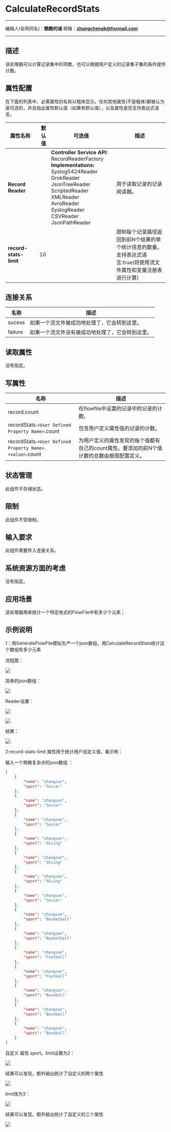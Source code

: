 # CalculateRecordStats
***
编辑人(全网同名)：__**酷酷的诚**__  邮箱：**zhangchengk@foxmail.com** 
***

## 描述 

该处理器可以计算记录集中的项数，也可以根据用户定义的记录集子集的条件提供计数。

## 属性配置

在下面的列表中，必需属性的名称以粗体显示。任何其他属性(不是粗体)都被认为是可选的，并且指出属性默认值（如果有默认值），以及属性是否支持表达式语言。

属性名称                   | 默认值 | 可选值                                                                                                                                                                                                             | 描述                                                           
---------------------- |------:| --------------------------------------------------------------------------------------------------------------------------------------------------------------------------------------------------------------- | -------------------------------------------------------------
**Record Reader**      |     | **Controller Service API:**  <br>RecordReaderFactory  <br>**Implementations:** Syslog5424Reader<br>GrokReader  <br>JsonTreeReader<br>ScriptedReader<br>XMLReader<br>AvroReader<br>SyslogReader  <br>CSVReader<br>JsonPathReader | 用于读取记录的记录阅读器。                                                
**record-stats-limit** | 10  |                                                                                                                                                                                                                 | 限制每个记录路径返回到前N个结果的单个统计信息的数量。<br>支持表达式语言:true(将使用流文件属性和变量注册表进行计算)

## 连接关系

名称      | 描述                      
------- | ------------------------
sucess  | 如果一个流文件被成功地处理了，它会转到这里。  
failure | 如果一个流文件没有被成功地处理了，它会转到这里。

## 读取属性

没有指定。

## 写属性

名称                                                     | 描述                                              
------------------------------------------------------ | ------------------------------------------------
record.count                                           | 在flowfile中设置的记录中的记录的计数。                         
recordStats.`<User Defined Property Name>`.count         | 包含用户定义属性值的记录的计数。                                
recordStats.`<User Defined Property Name>`.`<value>`.count | 为用户定义的属性发现的每个值都有自己的count属性。要添加的前N个值计数的总数由极限配置定义。

## 状态管理

此组件不存储状态。

## 限制

此组件不受限制。

## 输入要求

此组件需要传入连接关系。

## 系统资源方面的考虑

没有指定。

## 应用场景

该处理器用来统计一个特定格式的FlowFile中有多少个元素；

## 示例说明

1：用GenerateFlowFile模拟生产一个json数组，用CalculateRecordStats统计这个数组有多少元素 

流程图：

![](./image/processors/CalculateRecordStats/1.png)

简单的json数组：

![](./image/processors/CalculateRecordStats/2.png)

Reader设置：

![](./image/processors/CalculateRecordStats/3.png)

![](./image/processors/CalculateRecordStats/4.png)

结果：

![](./image/processors/CalculateRecordStats/5.png)

2:record-stats-limit 属性用于统计用户自定义值，看示例：


输入一个稍微复杂点的json数组 ：
```json
[
    {
        "name": "zhangsan",
        "sport": "Soccer"
    },
    {
        "name": "zhangsan",
        "sport": "Soccer"
    },
    {
        "name": "zhangsan",
        "sport": "Soccer"
    },
    {
        "name": "zhangsan",
        "sport": "Skiing"
    },
    {
        "name": "zhangsan",
        "sport": "Skiing"
    },
    {
        "name": "zhangsan",
        "sport": "Skiing"
    },
    {
        "name": "zhangsan",
        "sport": "Soccer"
    },
    {
        "name": "zhangsan",
        "sport": "Basketball"
    },
    {
        "name": "zhangsan",
        "sport": "Basketball"
    },
    {
        "name": "zhangsan",
        "sport": "Football"
    },
    {
        "name": "zhangsan",
        "sport": "Football"
    },
    {
        "name": "zhangsan",
        "sport": "Baseball"
    },
    {
        "name": "zhangsan",
        "sport": "Baseball"
    },
    {
        "name": "zhangsan",
        "sport": "Baseball"
    }
]
```
自定义 属性 sport。limit设置为2：

![](./image/processors/CalculateRecordStats/6.png)

结果可以发现，额外输出统计了自定义的两个属性

![](./image/processors/CalculateRecordStats/7.png)

limit改为3：

![](./image/processors/CalculateRecordStats/8.png)

结果可以发现，额外输出统计了自定义的三个属性

![](./image/processors/CalculateRecordStats/9.png)

